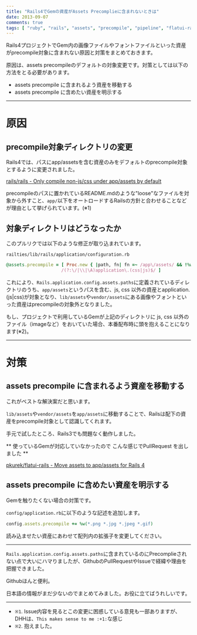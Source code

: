 ```yaml
---
title: "Rails4でGemの資産がAssets Precomplieに含まれないときは"
date: 2013-09-07
comments: true
tags: [ "ruby", "rails", "assets", "precompile", "pipeline", "flatui-rails" ]
---
```



Rails4プロジェクトでGem内の画像ファイルやフォントファイルといった資産がprecompile対象に含まれない原因と対策をまとめておきます。

原因は、assets precompileのデフォルトの対象変更です。対策としては以下の方法をとる必要があります。

- assets precompile に含まれるよう資産を移動する
- assets precompile に含めたい資産を明示する

<hr />

# 原因

## precompile対象ディレクトリの変更

Rails4では、パスにapp/assetsを含む資産のみをデフォルトのprecompile対象とするように変更されました。

[rails/rails - Only compile non-js/css under app/assets by default](https://github.com/rails/rails/pull/7968)

precompileのパスに置かれているREADME.mdのような"loose"なファイルを対象から外すこと、`app/`以下をオートロードするRailsの方針と合わせることなどが理由として挙げられています。(※1)



## 対象ディレクトリはどうなったか

このプルリクでは以下のような修正が取り込まれています。

`railties/lib/rails/application/configuration.rb`

```ruby
@assets.precompile = [ Proc.new { |path, fn| fn =~ /app\/assets/ && !%w(.js .css).include?(File.extname(path)) },
                     /(?:\/|\\|\A)application\.(css|js)$/ ]
```

これにより、`Rails.application.config.assets.paths`に定義されているディレクトリのうち、`app/assets`というパスを含む、js, css 以外の資産とapplication.(js|css)が対象となり、`lib/assets`や`vendor/assets`にある画像やフォントといった資産はprecompileの対象外となりました。

もし、プロジェクトで利用しているGemが上記のディレクトリに js, css 以外のファイル（imageなど）をおいていた場合、本番配布時に頭を抱えることになります(※2)。

<hr />

# 対策

## assets precompile に含まれるよう資産を移動する

これがベストな解決案だと思います。

`lib/assets`や`vendor/assets`を`app/assets`に移動することで、Railsは配下の資産をprecompile対象として認識してくれます。

手元で試したところ、Rails3でも問題なく動作しました。


** 使っているGemが対応していなかったので こんな感じでPullRequest を出しました **

[pkurek/flatui-rails - Move assets to app/assets for Rails 4](https://github.com/pkurek/flatui-rails/pull/27)



## assets precompile に含めたい資産を明示する

Gemを触りたくない場合の対策です。

`config/application.rb`に以下のような記述を追加します。

```ruby
config.assets.precompile += %w(*.png *.jpg *.jpeg *.gif)
```

読み込ませたい資産にあわせて配列内の拡張子を変更してください。


<hr />

`Rails.application.config.assets.paths`に含まれているのにPrecomplieされない点で大いにハマりましたが、GithubのPullRequestやIssueで経緯や理由を把握できました。

Githubほんと便利。

日本語の情報がまだ少ないのでまとめてみました。お役に立てばうれしいです。


<hr />

- `※1`. Issue内容を見るとこの変更に困惑している意見も一部ありますが、DHHは、`This makes sense to me :+1:`な感じ
- `※2`. 抱えました。



